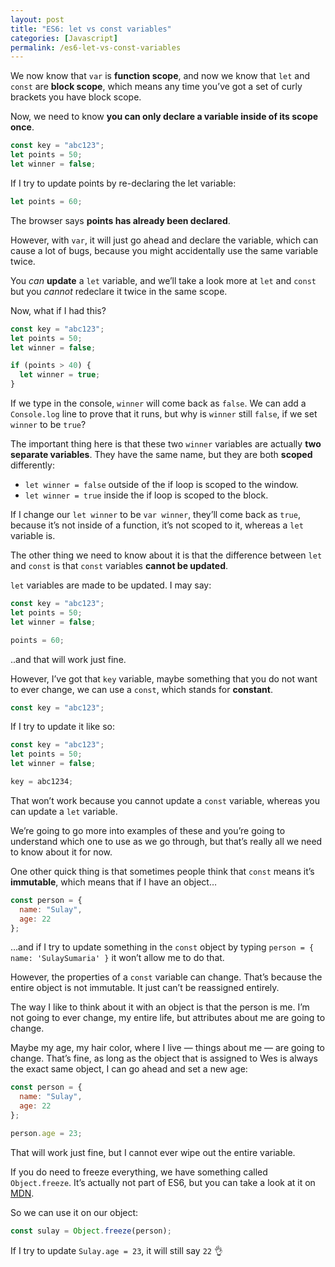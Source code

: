 ```yaml
---
layout: post
title: "ES6: let vs const variables"
categories: [Javascript]
permalink: /es6-let-vs-const-variables
---
```


We now know that `var` is **function scope**, and now we know that `let` and `const` are **block scope**, which means any time you’ve got a set of curly brackets you have block scope.

Now, we need to know **you can only declare a variable inside of its scope once**.

```javascript
const key = "abc123";
let points = 50;
let winner = false;
```

If I try to update points by re-declaring the let variable:

```javascript
let points = 60;
```

The browser says **points has already been declared**.

However, with `var`, it will just go ahead and declare the variable, which can cause a lot of bugs, because you might accidentally use the same variable twice.

You _can_ **update** a `let` variable, and we’ll take a look more at `let` and `const` but you _cannot_ redeclare it twice in the same scope.

Now, what if I had this?

```javascript
const key = "abc123";
let points = 50;
let winner = false;

if (points > 40) {
  let winner = true;
}
```

If we type in the console, `winner` will come back as `false`. We can add a `Console.log` line to prove that it runs, but why is `winner` still `false`, if we set `winner` to be `true`?

The important thing here is that these two `winner` variables are actually **two separate variables**. They have the same name, but they are both **scoped** differently:

- `let winner = false` outside of the if loop is scoped to the window.
- `let winner = true` inside the if loop is scoped to the block.

If I change our `let winner` to be `var winner`, they’ll come back as `true`, because it’s not inside of a function, it’s not scoped to it, whereas a `let` variable is.

The other thing we need to know about it is that the difference between `let` and `const` is that `const` variables **cannot be updated**.

`let` variables are made to be updated. I may say:

```javascript
const key = "abc123";
let points = 50;
let winner = false;

points = 60;
```

..and that will work just fine.

However, I’ve got that `key` variable, maybe something that you do not want to ever change, we can use a `const`, which stands for **constant**.

```javascript
const key = "abc123";
```

If I try to update it like so:

```javascript
const key = "abc123";
let points = 50;
let winner = false;

key = abc1234;
```

That won’t work because you cannot update a `const` variable, whereas you can update a `let` variable.

We’re going to go more into examples of these and you’re going to understand which one to use as we go through, but that’s really all we need to know about it for now.

One other quick thing is that sometimes people think that `const` means it’s **immutable**, which means that if I have an object…

```javascript
const person = {
  name: "Sulay",
  age: 22
};
```

…and if I try to update something in the `const` object by typing `person = { name: 'SulaySumaria' }` it won’t allow me to do that.

However, the properties of a `const` variable can change. That’s because the entire object is not immutable. It just can’t be reassigned entirely.

The way I like to think about it with an object is that the person is me. I’m not going to ever change, my entire life, but attributes about me are going to change.

Maybe my age, my hair color, where I live — things about me — are going to change. That’s fine, as long as the object that is assigned to Wes is always the exact same object, I can go ahead and set a new age:

```javascript
const person = {
  name: "Sulay",
  age: 22
};

person.age = 23;
```

That will work just fine, but I cannot ever wipe out the entire variable.

If you do need to freeze everything, we have something called `Object.freeze`. It’s actually not part of ES6, but you can take a look at it on <a href="https://developer.mozilla.org/en/docs/Web/JavaScript/Reference/Global_Objects/Object/freeze" target="_blank" >MDN</a>.

So we can use it on our object:

```javascript
const sulay = Object.freeze(person);
```

If I try to update `Sulay.age = 23`, it will still say `22` 👌
